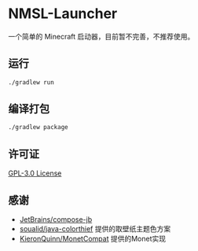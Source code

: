 # NMSL-Launcher

一个简单的 Minecraft 启动器，目前暂不完善，不推荐使用。

## 运行

```bash
./gradlew run
```

## 编译打包

```bash
./gradlew package
```

## 许可证

[GPL-3.0 License](https://github.com/purofle/NMSL-Launcher/blob/main/LICENSE)

## 感谢

- [JetBrains/compose-jb](https://github.com/JetBrains/compose-jb)
- [soualid/java-colorthief](https://github.com/soualid/java-colorthief) 提供的取壁纸主题色方案
- [KieronQuinn/MonetCompat](https://github.com/KieronQuinn/MonetCompat) 提供的Monet实现
